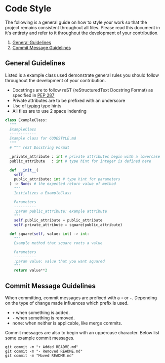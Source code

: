# Code Style
The following is a general guide on how to style your work so that the project
remains consistent throughout all files. Please read this document in it's entirety
and refer to it throughout the development of your contribution.

1. [General Guidelines](#general-guidelines)
2. [Commit Message Guidelines](#commit-message-guidelines)


## General Guidelines
Listed is a example class used demonstrate general rules you should follow throughout the development of your contribution.

- Docstrings are to follow reST (reStructuredText Docstring Format) as specified in [PEP 287](https://peps.python.org/pep-0287/)
- Private attributes are to be prefixed with an underscore
- Use of [typing](https://docs.python.org/3/library/typing.html) type hints
- All files are to use 2 space indenting

```python
class ExampleClass:
  """
  ExampleClass
  ------------
  Example class for CODESTYLE.md
  """
  # ^^^ reST Docstring Format

  _private_attribute : int # private attributes begin with a lowercase
  public_attribute   : int # type hint for integer is defined here

  def __init__(
    self,
    public_attribute: int # type hint for parameters
  ) -> None: # the expected return value of method
    """
    Initializes a ExampleClass

    Parameters
    ----------
    :param public_attribute: example attribute
    """
    self.public_attribute = public_attribute
    self.private_attribute = square(public_attribute)

  def square(self, value: int) -> int:
    """
    Example method that square roots a value

    Parameters
    ----------
    :param value: value that you want squared
    """
    return value**2
```


## Commit Message Guidelines
When committing, commit messages are prefixed with a `+` or `-`. Depending on the type of change made 
influences which prefix is used.

 - `+` when something is added.
 - `-` when something is removed.
 - none: when neither is applicable, like merge commits.

Commit messages are also to begin with an uppercase character. Below list some example commit messages.

```
git commit -m "+ Added README.md"
git commit -m "- Removed README.md"
git commit -m "Moved README.md"
```